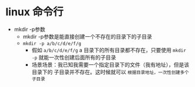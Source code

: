 # linux 命令行

- mkdir -p参数
    - mkdir -p参数是能直接创建一个不存在的目录下的子目录
    - `mkdir -p a/b/c/d/e/f/g`
        - 假如 `a/b/c/d/e/f/g` a 目录下的所有目录都不存在，只要使用 `mkdir -p` 就能一次性创建后面所有的子目录
        - 场景场景：我已知我需要一个指定目录下的文件（我有地址），但是该目录下的 子目录并不存在。这时候就可以 `根据目录地址，一次性创建多个子目录`